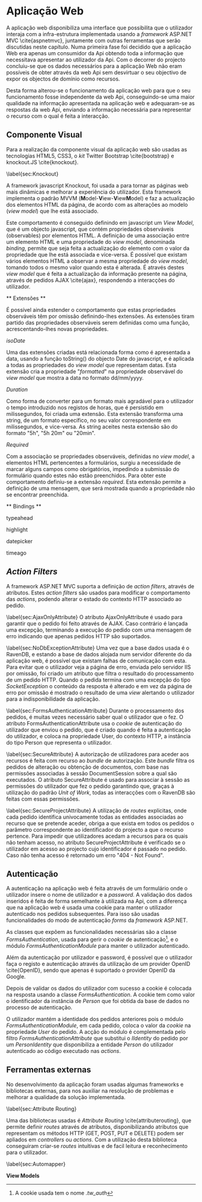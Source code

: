 Aplicação Web
=

A aplicação web disponibiliza uma interface que possibilita que o utilizador interaja com a infra-estrutura implementada usando a *framework* ASP.NET MVC \cite{aspnetmvc}, juntamente com outras ferramentas que serão discutidas neste capítulo.
Numa primeira fase foi decidido que a aplicação Web era apenas um consumidor da Api obtendo toda a informação que necessitava apresentar ao utilizador da Api.
Com o decorrer do projecto concluiu-se que os dados necessários para a aplicação Web não eram possíveis de obter através da web Api sem desvirtuar o seu objectivo de expor os objectos de domínio como recursos.

Desta forma alterou-se o funcionamento da aplicação web para que o seu funcionamento fosse independente da web Api, conseguindo-se uma maior qualidade na informação apresentada na aplicação web e adequaram-se as respostas da web Api, enviando a informação necessária para representar o recurso com o qual é feita a interacção.

Componente Visual
-

Para a realização da componente visual da aplicação web são usadas as tecnologias HTML5, CSS3, o *kit* Twitter Bootstrap \cite{bootstrap} e knockout.JS \cite{knockout}.

\label{sec:Knockout}

A framework javascript Knockout, foi usada a para tornar as páginas web mais dinâmicas e melhorar a experiência do utilizador. Esta framework implementa o padrão MVVM (**M**odel-**V**iew-**V**iew**M**odel) e faz a actualização dos elementos HTML da página, de acordo com as alterações ao modelo (*view model*) que lhe está associado.

Este comportamento é conseguido definindo em javascript um *View Model*, que é um objecto javascript, que contém propriedades observáveis (observables) por elementos HTML. A definição de uma associação entre um elemento HTML e uma propriedade do *view model*, denominada *binding*, permite que seja feita a actualização do elemento com o valor da propriedade que lhe está associada e vice-versa. É possível que existam vários elementos HTML a observar a mesma propriedade do *view model*, tomando todos o mesmo valor quando esta é alterada. É através destes *view model* que é feita a actualização da informação presente na página, através de pedidos AJAX \cite{ajax}, respondendo a interacções do utilizador.

** Extensões **

É possível ainda estender o comportamento que estas propriedades observáveis têm por omissão definindo-lhes extensões. As extensões tiram partido das propriedades observáveis serem definidas como uma função, acrescentando-lhes novas propriedades.

*isoDate*

Uma das extensões criadas está relacionada forma como é apresentada a data, usando a função toString() do objecto Date do javascript, e é aplicada a todas as propriedades do *view model* que representam datas. Esta extensão cria a propriedade "*formatted*" na propriedade observável do *view model* que mostra a data no formato dd/mm/yyyy.

*Duration*

Como forma de converter para um formato mais agradável para o utilizador o tempo introduzido nos registos de horas, que é persistido em milissegundos, foi criada uma extensão. Esta extensão transforma uma string, de um formato específico, no seu valor correspondente em milissegundos, e vice-versa. As string aceites nesta extensão são do formato "5h", "5h 20m" ou "20min".

*Required*

Com a associação se propriedades observáveis, definidas no *view model*, a elementos HTML pertencentes a formulários, surgiu a necessidade de marcar alguns campos como obrigatórios, impedindo a submissão do formulário quando estes não estão preenchidos. Para obter este comportamento definiu-se a extensão *required*. Esta extensão permite a definição de uma mensagem, que será mostrada quando a propriedade não se encontrar preenchida.

** Bindings **
 
typeahead

highlight

datepicker

timeago

*Action Filters*
-

A framework ASP.NET MVC suporta a definição de *action filters*, através de atributos. Estes *action filters* são usados para modificar o comportamento das *actions*, podendo alterar o estado do contexto HTTP associado ao pedido.

\label{sec:AjaxOnlyAttribute}
O atributo AjaxOnlyAttribute é usado para garantir que o pedido foi feito através de AJAX. Caso contrário é lançada uma excepção, terminando a execução do pedido com uma mensagem de erro indicando que apenas pedidos HTTP são suportados.

\label{sec:NoDbExceptionAttribute}
Uma vez que a base dados usada é o RavenDB, e estando a base de dados alojada num servidor diferente do da aplicação web, é possível que existam falhas de comunicação com esta. Para evitar que o utilizador veja a página de erro, enviada pelo servidor IIS por omissão, foi criado um atributo que filtra o resultado do processamento de um pedido HTTP. Quando o pedida termina com uma excepção do tipo *SocketException* o conteúdo da resposta é alterado e em vez da página de erro por omissão é mostrado o resultado de uma *view* alertando o utilizador para a indisponibilidade da aplicação. 

\label{sec:FormsAuthenticationAttribute}
Durante o processamento dos pedidos, é muitas vezes necessário saber qual o utilizador que o fez. O atributo FormsAuthenticationAttribute usa o *cookie* de autenticação do utilizador que enviou o pedido, que é criado quando é feita a autenticação do utilizador, e coloca na propriedade User, do contexto HTTP, a instância do tipo Person que representa o utilizador.

\label{sec:SecureAttribute}
A autorização de utilizadores para aceder aos recursos é feita com recurso ao *bundle* de autorização. Este *bundle* filtra os pedidos de alteração ou obtenção de documentos, com base nas permissões associadas à sessão DocumentSession sobre a qual são executados. O atributo SecureAttribute é usado para associar à sessão as permissões do utilizador que fez o pedido garantindo que, graças à utilização do padrão *Unit of Work*, todas as interacções com o RavenDB são feitas com essas permissões.

\label{sec:SecureProjectAttribute}
A utilização de *routes* explicitas, onde cada pedido identifica univocamente todas as entidades associadas ao recurso que se pretende aceder, obriga a que exista em todos os pedidos o parâmetro correspondente ao identificador do projecto a que o recurso pertence. Para impedir que utilizadores acedam a recursos para os quais não tenham acesso, no atributo SecureProjectAttribute é verificado se o utilizador em acesso ao projecto cujo identificador é passado no pedido. Caso não tenha acesso é retornado um erro "404 - Not Found".

Autenticação
-

A autenticação na aplicação web é feita através de um formulário onde o utilizador insere o nome de utilizador e a *password*. A validação dos dados inseridos é feita de forma semelhante à utilizada na Api, com a diferença que na aplicação web é usada uma cookie para manter o utilizador autenticado nos pedidos subsequentes. Para isso são usadas funcionalidades do modo de autenticação *forms* da *framework* ASP.NET. 

As classes que expõem as funcionalidades necessárias são a classe *FormsAuthentication*, usada para gerir o *cookie* de autenticação[^cookie], e o módulo *FormsAuthenticationModule* para manter o utilizador autenticado. 

[^cookie]: A cookie usada tem o nome *.tw_auth*

Além da autenticação por utilizador e password, é possível que o utilizador faça o registo e autenticação através da utilização de um provider OpenID \cite{OpenID}, sendo que apenas é suportado o provider OpenID da Google.

Depois de validar os dados do utilizador com sucesso a cookie é colocada na resposta usando a classe *FormsAuthentication*.
A cookie tem como valor o identificador da instância de *Person* que foi obtida da base de dados no processo de autenticação. 

O utilizador mantém a identidade dos pedidos anteriores pois o módulo *FormsAuthenticationModule*, em cada pedido, coloca o valor da *cookie* na propriedade *User* do pedido. A acção do módulo é complementada pelo filtro *FormsAuthenticationAttribute* que substitui o *IIdentity* do pedido por um *PersonIdentity* que disponibiliza a entidade *Person* do utilizador autenticado ao código executado nas *actions*.


Ferramentas externas
- 

No desenvolvimento da aplicação foram usadas algumas frameworks e bibliotecas externas, para nos auxiliar na resolução de problemas e melhorar a qualidade da solução implementada. 

\label{sec:Attribute Routing}

Uma das bibliotecas usadas é *Attribute Routing* \cite{attributerouting}, que permite definir *routes* através de atributos, disponibilizando atributos que representam os métodos HTTP (GET, POST, PUT e DELETE) podem ser apliados em *controllers* ou *actions*. Com a utilização desta biblioteca conseguiram criar-se *routes* intuitivas e de facil leitura e reconhecimento para o utilizador.

\label{sec:Automapper}



**View Models**

